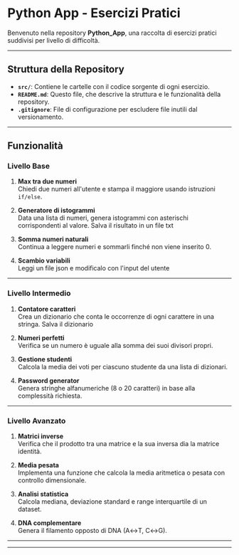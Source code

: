# Python App - Esercizi Pratici

Benvenuto nella repository **Python_App**, una raccolta di esercizi pratici suddivisi per livello di difficoltà.

---

## Struttura della Repository

- **`src/`**: Contiene le cartelle con il codice sorgente di ogni esercizio.
- **`README.md`**: Questo file, che descrive la struttura e le funzionalità della repository.
- **`.gitignore`**: File di configurazione per escludere file inutili dal versionamento.

---

## Funzionalità

### Livello Base
1. **Max tra due numeri**  
   Chiedi due numeri all'utente e stampa il maggiore usando istruzioni `if/else`.

2. **Generatore di istogrammi**  
   Data una lista di numeri, genera istogrammi con asterischi corrispondenti al valore. Salva il risultato in un file txt

3. **Somma numeri naturali**  
   Continua a leggere numeri e sommarli finché non viene inserito 0.

4. **Scambio variabili**  
   Leggi un file json e modificalo con l'input del utente

---

### Livello Intermedio
1. **Contatore caratteri**  
   Crea un dizionario che conta le occorrenze di ogni carattere in una stringa. Salva il dizionario 

2. **Numeri perfetti**  
   Verifica se un numero è uguale alla somma dei suoi divisori propri.

3. **Gestione studenti**  
   Calcola la media dei voti per ciascuno studente da una lista di dizionari.

4. **Password generator**  
   Genera stringhe alfanumeriche (8 o 20 caratteri) in base alla complessità richiesta.

---

### Livello Avanzato
1. **Matrici inverse**  
   Verifica che il prodotto tra una matrice e la sua inversa dia la matrice identità.

2. **Media pesata**  
   Implementa una funzione che calcola la media aritmetica o pesata con controllo dimensionale.

3. **Analisi statistica**  
   Calcola mediana, deviazione standard e range interquartile di un dataset.

4. **DNA complementare**  
   Genera il filamento opposto di DNA (A↔T, C↔G).

---

---
